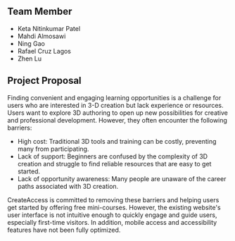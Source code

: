 ## Team Member
- Keta Nitinkumar Patel
- Mahdi Almosawi
- Ning Gao
- Rafael Cruz Lagos
- Zhen Lu

## Project Proposal 
Finding convenient and engaging learning opportunities is a challenge for users who are interested in 3-D creation but lack experience or resources. Users want to explore 3D authoring to open up new possibilities for creative and professional development. However, they often encounter the following barriers:

- High cost: Traditional 3D tools and training can be costly, preventing many from participating.
- Lack of support: Beginners are confused by the complexity of 3D creation and struggle to find reliable resources that are easy to get started.
- Lack of opportunity awareness: Many people are unaware of the career paths associated with 3D creation.

CreateAccess is committed to removing these barriers and helping users get started by offering free mini-courses. However, the existing website's user interface is not intuitive enough to quickly engage and guide users, especially first-time visitors. In addition, mobile access and accessibility features have not been fully optimized.
